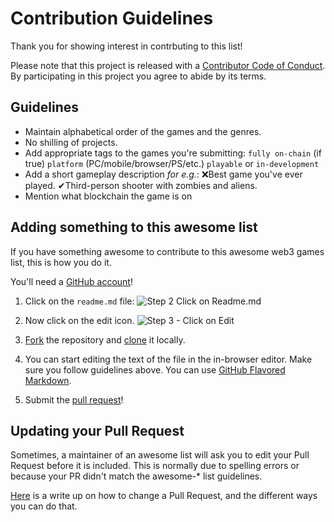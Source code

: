 # Contribution Guidelines

Thank you for showing interest in contrbuting to this list!

Please note that this project is released with a [Contributor Code of Conduct](code-of-conduct.md). By participating in this project you agree to abide by its terms.

## Guidelines

- Maintain alphabetical order of the games and the genres.
- No shilling of projects.
- Add appropriate tags to the games you're submitting: `fully on-chain` (if true) `platform` (PC/mobile/browser/PS/etc.) `playable` or `in-development`
- Add a short gameplay description *for e.g.*: ❌Best game you've ever played. ✔Third-person shooter with zombies and aliens.
- Mention what blockchain the game is on

## Adding something to this awesome list

If you have something awesome to contribute to this awesome web3 games list, this is how you do it.

You'll need a [GitHub account](https://github.com/join)!

1. Click on the `readme.md` file: ![Step 2 Click on Readme.md](https://github.com/moonstream-to/awesome-web3-games/assets/88392948/cb9a0d9f-e23f-4a6e-ae0d-05865c3ff6d4)

2. Now click on the edit icon. ![Step 3 - Click on Edit](https://github.com/moonstream-to/awesome-web3-games/assets/88392948/e6996277-e7b6-4c24-8250-55cee90be7b9)

4. [Fork](http://guides.github.com/activities/forking/) the repository and [clone](https://help.github.com/articles/cloning-a-repository/) it locally. 
5. You can start editing the text of the file in the in-browser editor. Make sure you follow guidelines above. You can use [GitHub Flavored Markdown](https://help.github.com/articles/github-flavored-markdown/).
6. Submit the [pull request](https://help.github.com/articles/using-pull-requests/)!

## Updating your Pull Request

Sometimes, a maintainer of an awesome list will ask you to edit your Pull Request before it is included. This is normally due to spelling errors or because your PR didn't match the awesome-* list guidelines.

[Here](https://github.com/RichardLitt/knowledge/blob/master/github/amending-a-commit-guide.md) is a write up on how to change a Pull Request, and the different ways you can do that.
